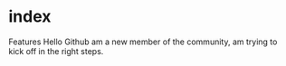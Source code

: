 # index

Features 
Hello Github am a new member of the community, am trying to kick off in the right steps. 
